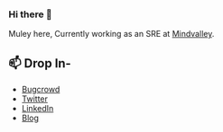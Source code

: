 ### Hi there 👋


Muley here, Currently working as an SRE at [Mindvalley](https://www.mindvalley.com). 

## 📫 Drop In-
- [Bugcrowd](https://bugcrowd.com/muleyl)
- [Twitter](https://twitter.com/muleyl)
- [LinkedIn](https://www.linkedin.com/in/muleyl)
- [Blog](https://blog.dhivehi.dev)
